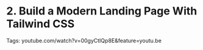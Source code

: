 # 2. Build a Modern Landing Page With Tailwind CSS

Tags: youtube.com/watch?v=00gyCtIQp8E&feature=youtu.be